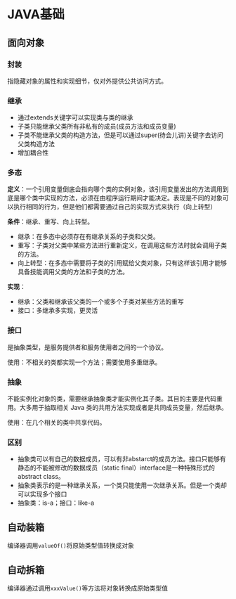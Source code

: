 # JAVA基础

## 面向对象

### 封装

指隐藏对象的属性和实现细节，仅对外提供公共访问方式。

### 继承

- 通过extends关键字可以实现类与类的继承
- 子类只能继承父类所有非私有的成员(成员方法和成员变量)
- 子类不能继承父类的构造方法，但是可以通过super(待会儿讲)关键字去访问父类构造方法
- 增加耦合性

### 多态

**定义**：一个引用变量倒底会指向哪个类的实例对象，该引用变量发出的方法调用到底是哪个类中实现的方法，必须在由程序运行期间才能决定。表现是不同的对象可以执行相同的行为，但是他们都需要通过自己的实现方式来执行（向上转型）

**条件**：继承、重写、向上转型。

- 继承：在多态中必须存在有继承关系的子类和父类。
- 重写：子类对父类中某些方法进行重新定义，在调用这些方法时就会调用子类的方法。
- 向上转型：在多态中需要将子类的引用赋给父类对象，只有这样该引用才能够具备技能调用父类的方法和子类的方法。

**实现**：

- 继承：父类和继承该父类的一个或多个子类对某些方法的重写
- 接口：多继承多实现，更灵活

### 接口

是抽象类型，是服务提供者和服务使用者之间的一个协议。

使用：不相关的类都实现一个方法；需要使用多重继承。

### 抽象

不能实例化对象的类，需要继承抽象类才能实例化其子类。其目的主要是代码重用。大多用于抽取相关 Java 类的共用方法实现或者是共同成员变量，然后继承。

使用：在几个相关的类中共享代码。

### 区别

- 抽象类可以有自己的数据成员，可以有非abstarct的成员方法。接口只能够有静态的不能被修改的数据成员（static final）interface是一种特殊形式的abstract class。
- 抽象类表示的是一种继承关系，一个类只能使用一次继承关系。但是一个类却可以实现多个接口
- 抽象类：is-a；接口：like-a



## 自动装箱

编译器调用`valueOf()`将原始类型值转换成对象



## 自动拆箱

编译器通过调用`xxxValue()`等方法将对象转换成原始类型值